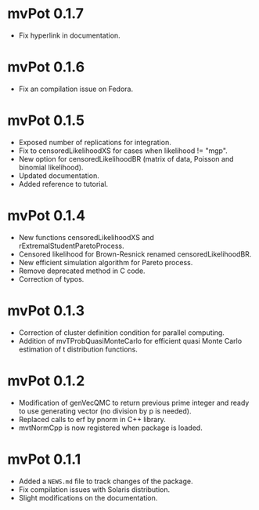 # mvPot 0.1.7
* Fix hyperlink in documentation.


# mvPot 0.1.6
* Fix an compilation issue on Fedora.

# mvPot 0.1.5

* Exposed number of replications for integration.
* Fix to censoredLikelihoodXS for cases when likelihood != "mgp".
* New option for censoredLikelihoodBR (matrix of data, Poisson and binomial likelihood).
* Updated documentation.
* Added reference to tutorial.

# mvPot 0.1.4

* New functions censoredLikelihoodXS and rExtremalStudentParetoProcess. 
* Censored likelihood for Brown-Resnick renamed censoredLikelihoodBR.
* New efficient simulation algorithm for Pareto process.
* Remove deprecated method in C code.
* Correction of typos.

# mvPot 0.1.3

* Correction of cluster definition condition for parallel computing.
* Addition of mvTProbQuasiMonteCarlo for efficient quasi Monte Carlo estimation of t distribution functions.

# mvPot 0.1.2

* Modification of genVecQMC to return previous prime integer and ready to use generating vector (no division by p is needed).
* Replaced calls to erf by pnorm in C++ library.
* mvtNormCpp is now registered when package is loaded.


# mvPot 0.1.1

* Added a `NEWS.md` file to track changes of the package.
* Fix compilation issues with Solaris distribution.
* Slight modifications on the documentation.



